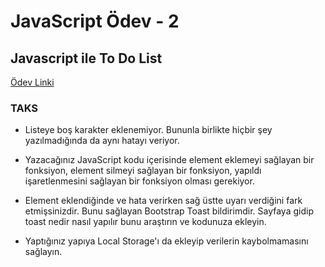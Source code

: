# JavaScript Ödev - 2

## Javascript ile To Do List

[Ödev Linki](https://app.patika.dev/courses/javascript/odev2)

### TAKS

- Listeye boş karakter eklenemiyor. Bununla birlikte hiçbir şey yazılmadığında da aynı hatayı veriyor.

- Yazacağınız JavaScript kodu içerisinde element eklemeyi sağlayan bir fonksiyon, element silmeyi sağlayan bir fonksiyon, yapıldı işaretlenmesini sağlayan bir fonksiyon olması gerekiyor.

- Element eklendiğinde ve hata verirken sağ üstte uyarı verdiğini fark etmişsinizdir. Bunu sağlayan Bootstrap Toast bildirimdir. Sayfaya gidip toast nedir nasıl yapılır bunu araştırın ve kodunuza ekleyin.

- Yaptığınız yapıya Local Storage'ı da ekleyip verilerin kaybolmamasını sağlayın.
